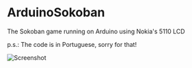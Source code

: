 # ArduinoSokoban
The Sokoban game running on Arduino using Nokia's 5110 LCD

p.s.: The code is in Portuguese, sorry for that!

![Screenshot](pic.png?raw=true "Photo of the project")
